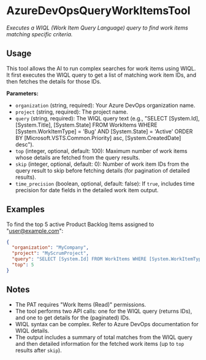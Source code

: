 ﻿# AzureDevOpsQueryWorkItemsTool

*Executes a WIQL (Work Item Query Language) query to find work items matching specific criteria.*

## Usage

This tool allows the AI to run complex searches for work items using WIQL. It first executes the WIQL query to get a list of matching work item IDs, and then fetches the details for those IDs.

**Parameters:**
-   `organization` (string, required): Your Azure DevOps organization name.
-   `project` (string, required): The project name.
-   `query` (string, required): The WIQL query text (e.g., "SELECT [System.Id], [System.Title], [System.State] FROM WorkItems WHERE [System.WorkItemType] = 'Bug' AND [System.State] = 'Active' ORDER BY [Microsoft.VSTS.Common.Priority] asc, [System.CreatedDate] desc").
-   `top` (integer, optional, default: 100): Maximum number of work items whose details are fetched from the query results.
-   `skip` (integer, optional, default: 0): Number of work item IDs from the query result to skip before fetching details (for pagination of detailed results).
-   `time_precision` (boolean, optional, default: false): If `true`, includes time precision for date fields in the detailed work item output.

## Examples

To find the top 5 active Product Backlog Items assigned to "user@example.com":

```json
{
  "organization": "MyCompany",
  "project": "MyScrumProject",
  "query": "SELECT [System.Id] FROM WorkItems WHERE [System.WorkItemType] = 'Product Backlog Item' AND [System.AssignedTo] = 'user@example.com' AND [System.State] = 'Active'",
  "top": 5
}
```

## Notes

-   The PAT requires "Work Items (Read)" permissions.
-   The tool performs two API calls: one for the WIQL query (returns IDs), and one to get details for the (paginated) IDs.
-   WIQL syntax can be complex. Refer to Azure DevOps documentation for WIQL details.
-   The output includes a summary of total matches from the WIQL query and then detailed information for the fetched work items (up to `top` results after `skip`).
